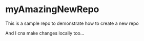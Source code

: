 # myAmazingNewRepo
This is a sample repo to demonstrate how to create a new repo

And I cna make changes locally too...

